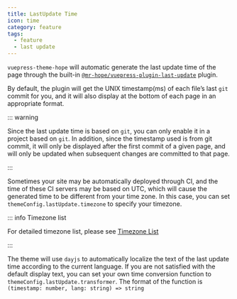 ```yaml
---
title: LastUpdate Time
icon: time
category: feature
tags:
  - feature
  - last update
---
```


`vuepress-theme-hope` will automatic generate the last update time of the page through the built-in [`@mr-hope/vuepress-plugin-last-update`](https://vuepress-theme-hope.github.io/last-update/) plugin.

By default, the plugin will get the UNIX timestamp(ms) of each file’s last `git` commit for you, and it will also display at the bottom of each page in an appropriate format.

<!-- more -->

::: warning

Since the last update time is based on `git`, you can only enable it in a project based on `git`. In addition, since the timestamp used is from git commit, it will only be displayed after the first commit of a given page, and will only be updated when subsequent changes are committed to that page.

:::

Sometimes your site may be automatically deployed through CI, and the time of these CI servers may be based on UTC, which will cause the generated time to be different from your time zone. In this case, you can set `themeConfig.lastUpdate.timezone` to specify your timezone.

::: info Timezone list

For detailed timezone list, please see [Timezone List](https://www.zeitverschiebung.net/cn/all-time-zones.html)

:::

The theme will use `dayjs` to automatically localize the text of the last update time according to the current language. If you are not satisfied with the default display text, you can set your own time conversion function to `themeConfig.lastUpdate.transformer`. The format of the function is `(timestamp: number, lang: string) => string`
